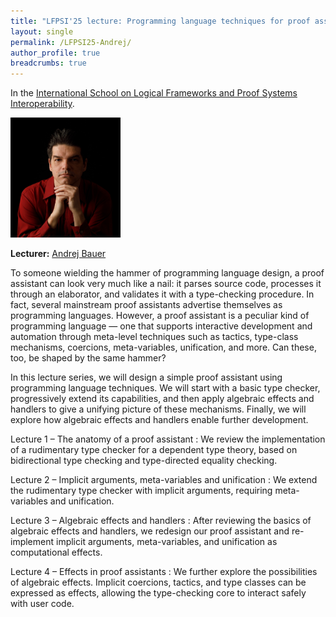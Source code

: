 ```yaml
---
title: "LFPSI'25 lecture: Programming language techniques for proof assistants"
layout: single
permalink: /LFPSI25-Andrej/
author_profile: true
breadcrumbs: true
---
```


In the [International School on Logical Frameworks and Proof Systems Interoperability](../LFPSI25).

<img src="/_pages/schools/LFPSI25/andrej.jpg" style="width: 35%;"/>

**Lecturer:** [Andrej Bauer](https://www.andrej.com/)

To someone wielding the hammer of programming language design, a proof assistant can look very much like a nail: it parses source code, processes it through an elaborator, and validates it with a type-checking procedure.
In fact, several mainstream proof assistants advertise themselves as programming languages.
However, a proof assistant is a peculiar kind of programming language — one that supports interactive development and automation through meta-level techniques such as tactics, type-class mechanisms, coercions, meta-variables, unification, and more. Can these, too, be shaped by the same hammer?

In this lecture series, we will design a simple proof assistant using programming language techniques. We will start with a basic type checker, progressively extend its capabilities, and then apply algebraic effects and handlers to give a unifying picture of these mechanisms. Finally, we will explore how algebraic effects and handlers enable further development.

Lecture 1 – The anatomy of a proof assistant
: We review the implementation of a rudimentary type checker for a dependent type theory, based on bidirectional type checking and type-directed equality checking.

Lecture 2 – Implicit arguments, meta-variables and unification
: We extend the rudimentary type checker with implicit arguments, requiring meta-variables and unification.

Lecture 3 – Algebraic effects and handlers
: After reviewing the basics of algebraic effects and handlers, we redesign our proof assistant and re-implement implicit arguments, meta-variables, and unification as computational effects.

Lecture 4 – Effects in proof assistants
: We further explore the possibilities of algebraic effects. Implicit coercions, tactics, and type classes can be expressed as effects, allowing the type-checking core to interact safely with user code.
